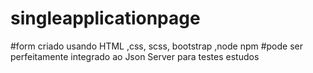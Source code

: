 # singleapplicationpage
#form criado usando HTML ,css, scss, bootstrap ,node npm 
#pode ser perfeitamente integrado ao Json Server para testes estudos

